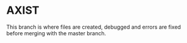# AXIST
This branch is where files are created, debugged and errors are fixed before merging with the master branch.
